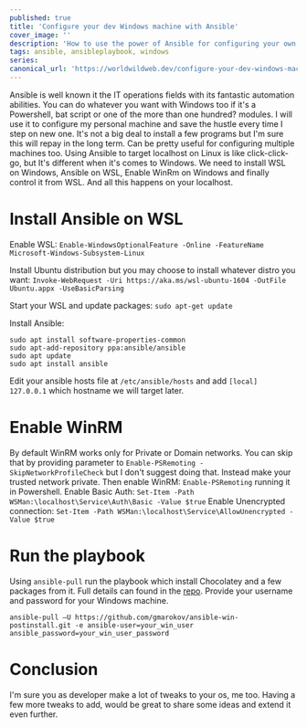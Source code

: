 ```yaml
---
published: true
title: 'Configure your dev Windows machine with Ansible'
cover_image: ''
description: 'How to use the power of Ansible for configuring your own Windows environment'
tags: ansible, ansibleplaybook, windows
series:
canonical_url: 'https://worldwildweb.dev/configure-your-dev-windows-machine-with-ansible/'
---
```


Ansible is well known it the IT operations fields with its fantastic automation abilities.
You can do whatever you want with Windows too if it's a Powershell, bat script or one of the more than one hundred? modules.
I will use it to configure my personal machine and save the hustle every time I step on new one.
It's not a big deal to install a few programs but I'm sure this will repay in the long term. Can be pretty useful for configuring multiple machines too.
Using Ansible to target localhost on Linux is like click-click-go, but It's different when it's comes to Windows.
We need to install WSL on Windows, Ansible on WSL, Enable WinRm on Windows and finally control it from WSL.
And all this happens on your localhost.

# Install Ansible on WSL

Enable WSL:
`Enable-WindowsOptionalFeature -Online -FeatureName Microsoft-Windows-Subsystem-Linux`

Install Ubuntu distribution but you may choose to install whatever distro you want:
`Invoke-WebRequest -Uri https://aka.ms/wsl-ubuntu-1604 -OutFile Ubuntu.appx -UseBasicParsing`

Start your WSL and update packages:
`sudo apt-get update`

Install Ansible:

```
sudo apt install software-properties-common
sudo apt-add-repository ppa:ansible/ansible
sudo apt update
sudo apt install ansible
```

Edit your ansible hosts file at `/etc/ansible/hosts` and add `[local] 127.0.0.1`
which hostname we will target later.

# Enable WinRM

By default WinRM works only for Private or Domain networks. You can skip that by providing parameter to `Enable-PSRemoting -SkipNetworkProfileCheck` but I don't suggest doing that. Instead make your trusted network private.
Then enable WinRM:
`Enable-PSRemoting` running it in Powershell.
Enable Basic Auth:
`Set-Item -Path WSMan:\localhost\Service\Auth\Basic -Value $true`
Enable Unencrypted connection:
`Set-Item -Path WSMan:\localhost\Service\AllowUnencrypted -Value $true`

# Run the playbook

Using `ansible-pull` run the playbook which install Chocolatey and a few packages from it. Full details can found in the [repo](https://github.com/gmarokov/ansible-win-postinstall). Provide your username and password for your Windows machine.

`ansible-pull –U https://github.com/gmarokov/ansible-win-postinstall.git -e ansible-user=your_win_user ansible_password=your_win_user_password`

# Conclusion

I'm sure you as developer make a lot of tweaks to your os, me too. Having a few more tweaks to add, would be great to share some ideas and extend it even further.
